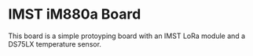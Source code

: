 # IMST iM880a Board

This board is a simple protoyping board with an IMST LoRa module and a DS75LX temperature sensor.

